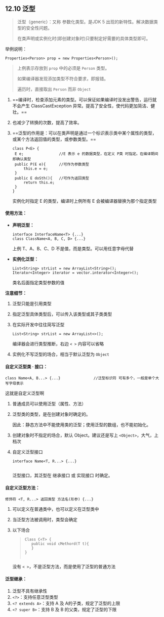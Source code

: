 

## 12.10 泛型

> 泛型（generic）：又称 参数化类型。是JDK 5 出现的新特性。解决数据类型的安全性问题。
>
> 在类声明或实例化时(即创建对象时)只要制定好需要的具体类型即可。

举例说明：

```
Properties<Person> prop = new Properties<Person>();
```

> 上例表示存放到 `prop` 中的必须是 `Person` 类型。
>
> 如果编译器发现添加类型不符合要求，即报错。
>
> 遍历时，直接取出 `Person` 而非 `Object`

1. ==编译时，检查添加元素的类型。可以保证如果编译时没发出警告，运行就不会产生 ClassCastException 异常。提高了安全性，使代码更加简洁、健壮。==

2. 也减少了转换的次数，提高了效率。

3. ==泛型的作用是：可以在类声明是通过一个标识表示类中某个属性的类型，或某个方法返回值的类型，或参数类型。==

   ```
   class P<E> {
   	E e;				//E 表示 e 的数据类型，在定义 P类 时指定。在编译期间即确认类型
   	public P(E e){		//可作为参数类型
   		this.e = e;
   	}
   	public E doSth(){	//可作为返回类型
   		return this.e;
   	}
   }
   ```

   实例化时指定 E 的类型，编译时上例所有 E 会被编译器替换为那个指定类型

#### 使用方法：

- **声明泛型：**

  ```
  interface InterfaceName<T> {...}
  class ClassName<A, B, C, D> {...}
  ```

  上例 T、A、B、C、D 不是值，而是类型。可以用任意字母代替

- **实例化泛型：**

  ```
  List<String> strList = new ArrayList<String>();
  Iterator<Integer> iterator = vector.interator<Integer>();
  ```

  类名后面指定类型参数的值

**注意细节：**

1. 泛型只能是引用类型

2. 指定泛型具体类型后，可以传入该类型或其子类类型

3. 在实际开发中往往简写泛型

   ```
   List<String> strList = new ArrayList<>();
   ```

   编译器会进行类型推断，右边 `< >` 内容可以省略

4. 实例化不写泛型的场合，相当于默认泛型为 `Object`

#### 自定义泛型类 · 接口：

```
class Name<A, B...> {...}				//泛型标识符 可有多个，一般是单个大写字母表示
```

这就是自定义泛型啊

1. 普通成员可以使用泛型（属性、方法）

2. 泛型类的类型，是在创建对象时确定的。

   因此：静态方法中不能使用类的泛型；使用泛型的数组，也不能初始化。

3. 创建对象时不指定的场合，默认 Object。建议还是写上 `<Object>`，大气，上档次

4. 自定义泛型接口

   ```
   interface Name<T, R...> {...}
    
   ```

   泛型接口，其泛型在 继承接口 或 实现接口 时确定。

#### 自定义泛型方法：

```
修饰符 <T, R...> 返回类型 方法名(形参) {...}

```

1. 可以定义在普通类中，也可以定义在泛型类中

2. 当泛型方法被调用时，类型会确定

3. 以下场合

   > ```
   > Class C<T> {
   > 	public void cMethord(T t){		
   > 	}
   > }
   >  
   > ```

   没有 `< >`，不是泛型方法，而是使用了泛型的普通方法

#### 泛型继承：

1. 泛型不具有继承性
2. `<?>`：支持任意泛型类型
3. `<? extends A>`：支持 A 及 A的子类，规定了泛型的上限
4. `<? super B>`：支持 B 及 B 的父类，规定了泛型的下限